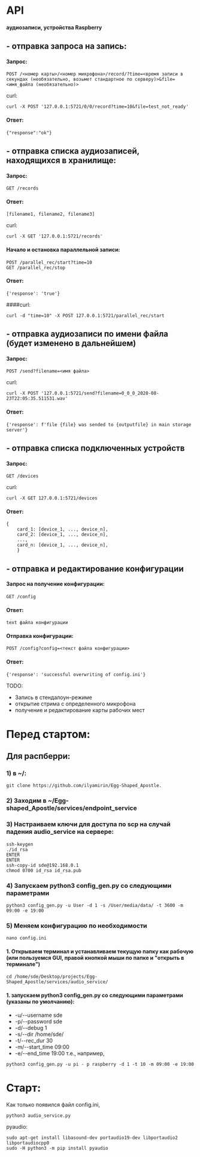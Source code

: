 # API

#### аудиозаписи, устройства Raspberry

## - отправка запроса на запись:

#### Запрос:
```
POST /<номер карты>/<номер микрофона>/record/?time=<время записи в секундах (необязательно, возьмет стандартное по серверу)>&file=<имя_файла (необязательно)>
```
curl:
```
curl -X POST '127.0.0.1:5721/0/0/record?time=10&file=test_not_ready'
```
#### Ответ:
```
{"response":"ok"}
```

## - отправка списка аудиозаписей, находящихся в хранилище:
#### Запрос:
```
GET /records
```
#### Ответ:
```
[filename1, filename2, filename3]
```
curl:
```
curl -X GET '127.0.0.1:5721/records'
```
#### Начало и остановка параллельной записи:
```
POST /parallel_rec/start?time=10
GET /parallel_rec/stop
```
#### Ответ:

```
{'response': 'true'}
```
####curl:
```
curl -d "time=10" -X POST 127.0.0.1:5721/parallel_rec/start
```

## - отправка аудиозаписи по имени файла (будет изменено в дальнейшем)
#### Запрос:
```
POST /send?filename=<имя файла>
```
curl:
```
curl -X POST '127.0.0.1:5721/send?filename=0_0_0_2020-08-23T22:05:35.511531.wav'
```
#### Ответ:
```
{'response': f'file {file} was sended to {outputfile} in main storage server'}
```

## - отправка списка подключенных устройств 
#### Запрос:
```
GET /devices
```
curl:
```
curl -X GET 127.0.0.1:5721/devices
```
#### Ответ:

```
{
    card_1: [device_1, ..., device_n],
    card_2: [device_1, ..., device_n],
    ...,
    card_n: [device_1, ..., device_n],
    }
```

## - отправка и редактирование конфигурации
#### Запрос на получение конфигурации:
```
GET /config
```
#### Ответ:

```
text файла конфигурации
```
#### Отправка конфигурации:
```
POST /config?config=<текст файла конфигурации>
```
#### Ответ:

```
{'response': 'successful overwriting of config.ini'}
```

TODO:
- Запись в стендалоун-режиме
- открытие стрима с определенного микрофона
- получение и редактирование карты рабочих мест


# Перед стартом:

## Для распберри:
### 1) в ~/:
```
git clone https://github.com/ilyamirin/Egg-Shaped_Apostle.
```
### 2) Заходим в ~/Egg-shaped_Apostle/services/endpoint_service
### 3) Настраиваем ключи для доступа по scp на случай падения audio_service на сервере:
```
ssh-keygen
./id_rsa
ENTER
ENTER
ssh-copy-id sde@192.168.0.1
chmod 0700 id_rsa id_rsa.pub
```
### 4) Запускаем python3 config_gen.py со следующими параметрами
```
python3 config_gen.py -u User -d 1 -s /User/media/data/ -t 3600 -m 09:00 -e 19:00
```
### 5) Меняем конфигурацию по необходимости
```
nano config.ini
```

#### 1. Открываем терминал и устанавливаем текущую папку как рабочую (или пользуемся GUI, правой кнопкой мыши по папке и "открыть в терминале")
```
cd /home/sde/Desktop/projects/Egg-Shaped_Apostle/services/audio_service/
```
#### 1. запускаем python3 config_gen.py со следующими параметрами (указаны по умолчанию):
- -u/--username sde
- -p/--password sde
- -d/--debug 1
- -s/--dir /home/sde/
- -t/--rec_dur 30
- -m/--start_time 09:00
- -e/--end_time 19:00
т.е., например,
```buildoutcfg
python3 config_gen.py -u pi - p raspberry -d 1 -t 10 -m 09:00 -e 19:00
```
# Старт:
Как только появился файл config.ini,
```buildoutcfg
python3 audio_service.py
```

pyaudio:
```
sudo apt-get install libasound-dev portaudio19-dev libportaudio2 libportaudiocpp0
sudo -H python3 -m pip install pyaudio
```

